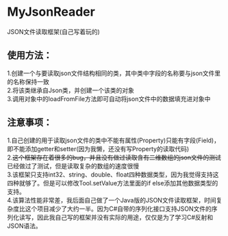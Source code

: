# MyJsonReader  
JSON文件读取框架(自己写着玩的)  
## 使用方法：  
1.创建一个与要读取json文件结构相同的类，其中类中字段的名称要与json文件里的名称保持一致  
2.将该类继承自Json类，并创建一个该类的对象  
3.调用对象中的loadFromFile方法即可自动将json文件中的数据填充进对象中  
## 注意事项：  
1.自己创建的用于读取json文件的类中不能有属性(Property)只能有字段(Field)，即不能添加getter和setter(因为我懒，还没有写Property的读取代码)  
2.~~这个框架存在着很多的bug，并且没有做过读取含有二维数组的json文件的测试~~已经做过了测试，但是读取复杂的数组的速度很慢  
3.该框架只支持int32、string、double、float四种数据类型，因为我觉得支持这四种就够了。但是可以修改Tool.setValue方法里面的if else添加其他数据类型的支持。  
4.该算法性能非常差，我后面自己做了一个Java版的JSON文件读取框架，时间复杂度比这个项目减少了大约一半。因为C#自带的序列化接口支持JSON文件的序列化读写，因此我自己写的框架并没有实际的用途，仅仅是为了学习C#反射和JSON语法。
